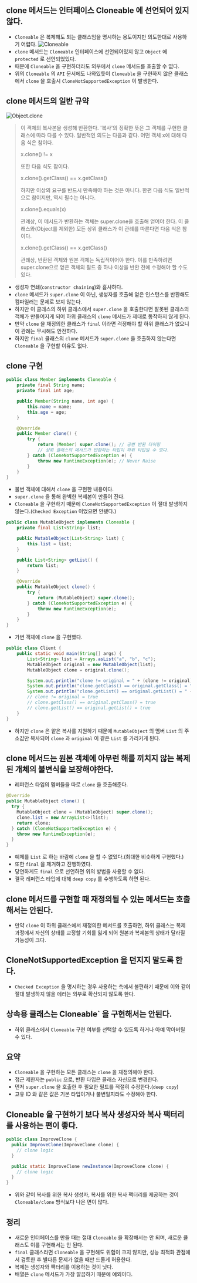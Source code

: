 ## clone 메서드는 인터페이스 Cloneable 에 선언되어 있지 않다.
- `Cloneable` 은 복제해도 되는 클래스임을 명시하는 용도이지만 의도한대로 사용하기 어렵다.
  ![Cloneable](https://github.com/Evil-Goblin/Evil-Goblin.github.io/assets/74400861/9ef0400d-72bf-4255-9e00-c25018e09b70)
- `clone` 메서드는 `Cloneable` 인터페이스에 선언되어있지 않고 `Object` 에 `protected` 로 선언되었있다.
- 때문에 `Cloneable` 을 구현하더라도 외부에서 `clone` 메서드를 호출할 수 없다.
- 위의 `Cloneable` 의 `API` 문서에도 나와있듯이 `Cloneable` 을 구현하지 않은 클래스에서 `clone` 을 호출시 `CloneNotSupportedException` 이 발생한다.

## clone 메서드의 일반 규약
![Object.clone](https://github.com/Evil-Goblin/Evil-Goblin.github.io/assets/74400861/c14d02fc-b1f6-4742-81f9-bda9ff94aaf2)
> 이 객체의 복사본을 생성해 반환한다. '복사'의 정확한 뜻은 그 객체를 구현한 클래스에 따라 다를 수 있다. 일반적인 의도는 다음과 같다. 어떤 객체 x에 대해 다음 식은 참이다.
> 
> x.clone() != x
> 
> 또한 다음 식도 참이다.
> 
> x.clone().getClass() == x.getClass()
> 
> 하지만 이상의 요구를 반드시 만족해야 하는 것은 아니다.
> 한편 다음 식도 일반적으로 참이지만, 역시 필수는 아니다.
> 
> x.clone().equals(x)
> 
> 관례상, 이 메서드가 반환하는 객체는 super.clone을 호출해 얻어야 한다. 이 클래스와(Object를 제외한) 모든 상위 클래스가 이 관례를 따른다면 다음 식은 참이다.
> 
> x.clone().getClass() == x.getClass()
> 
> 관례상, 반환된 객체와 원본 객체는 독립적이어야 한다. 이를 만족하려면 super.clone으로 얻은 객체의 필드 중 하나 이상을 반환 전에 수정해야 할 수도 있다.
- 생성자 연쇄(`constructor chaining`)와 흡사하다.
- `clone` 메서드가 `super.clone` 이 아닌, 생성자를 호출해 얻은 인스턴스를 반환해도 컴파일러는 문제로 보지 않는다.
- 하지만 이 클래스의 하위 클래스에서 `super.clone` 을 호출한다면 잘못된 클래스의 객체가 만들어지게 되어 하위 클래스의 `clone` 메서드가 제대로 동작하지 않게 된다.
- 만약 `clone` 을 재정의한 클래스가 `final` 이라면 걱정해야 할 하위 클래스가 없으니 이 관례는 무시해도 안전하다.
- 하지만 `final` 클래스의 `clone` 메서드가 `super.clone` 을 호출하지 않는다면 `Cloneable` 을 구현할 이유도 없다.

## clone 구현
```java
public class Member implements Cloneable {
    private final String name;
    private final int age;

    public Member(String name, int age) {
        this.name = name;
        this.age = age;
    }

    @Override
    public Member clone() {
        try {
            return (Member) super.clone(); // 공변 반환 타이핑
            // 상위 클래스의 메서드가 반환하는 타입이 하위 타입일 수 있다.
        } catch (CloneNotSupportedException e) {
            throw new RuntimeException(e); // Never Raise
        }
    }
}
```
- 불변 객체에 대해서 `clone` 을 구현한 내용이다.
- `super.clone` 을 통해 완벽한 복제본이 만들어 진다.
- `Cloneable` 을 구현하기 때문에 `CloneNotSupportedException` 이 절대 발생하지 않는다.(`Checked Exception` 이었으면 안됐다.)

```java
public class MutableObject implements Cloneable {
    private final List<String> list;

    public MutableObject(List<String> list) {
        this.list = list;
    }

    public List<String> getList() {
        return list;
    }

    @Override
    public MutableObject clone() {
        try {
            return (MutableObject) super.clone();
        } catch (CloneNotSupportedException e) {
            throw new RuntimeException(e);
        }
    }
}
```
- 가변 객체에 `clone` 을 구현했다.

```java
public class Client {
    public static void main(String[] args) {
        List<String> list = Arrays.asList("a", "b", "c");
        MutableObject original = new MutableObject(list);
        MutableObject clone = original.clone();

        System.out.println("clone != original = " + (clone != original));
        System.out.println("clone.getClass() == original.getClass() = " + (clone.getClass() == original.getClass()));
        System.out.println("clone.getList() == original.getList() = " + (clone.getList() == original.getList()));
        // clone != original = true
        // clone.getClass() == original.getClass() = true
        // clone.getList() == original.getList() = true
    }
}
```
- 하지만 `clone` 은 얕은 복사를 지원하기 때문에 `MutableObject` 의 멤버 `List` 의 주소값만 복사되어 `clone` 과 `original` 이 같은 `List` 를 가리키게 된다.

## clone 메서드는 원본 객체에 아무런 해를 끼치지 않는 복제된 개체의 불변식을 보장해야한다.
- 레퍼런스 타입의 멤버들을 따로 `clone` 을 호출해준다.
```java
@Override
public MutableObject clone() {
  try {
    MutableObject clone = (MutableObject) super.clone();
    clone.list = new ArrayList<>(list);
    return clone;
  } catch (CloneNotSupportedException e) {
    throw new RuntimeException(e);
  }
}
```
- 예제를 `List` 로 하는 바람에 `clone` 을 할 수 없었다.(최대한 비슷하게 구현했다.)
- 또한 `final` 을 제거하고 진행하였다.
- 당연하게도 `final` 으로 선언하면 위의 방법을 사용할 수 없다.
- 결국 레퍼런스 타입에 대해 `deep copy` 를 수행하도록 하면 된다.

## clone 메서드를 구현할 때 재정의될 수 있는 메서드는 호출해서는 안된다.
- 만약 `clone` 이 하위 클래스에서 재정의한 메서드를 호출하면, 하위 클래스는 복제 과정에서 자신의 상태를 교정할 기회를 잃게 되어 원본과 복제본의 상태가 달라질 가능성이 크다.

## CloneNotSupportedException 을 던지지 말도록 한다.
- `Checked Exception` 을 명시하는 경우 사용하는 측에서 불편하기 때문에 이와 같이 절대 발생하지 않을 에러는 외부로 확산되지 않도록 한다.

## 상속용 클래스는 Cloneable` 을 구현해서는 안된다.
- 하위 클래스에서 `Cloneable` 구현 여부를 선택할 수 있도록 하거나 아예 막아버릴 수 있다.

## 요약
- `Cloneable` 을 구현하는 모든 클래스는 `clone` 을 재정의해야 한다.
- 접근 제한자는 `public` 으로, 반환 타입은 클래스 자신으로 변경한다.
- 먼저 `super.clone` 을 호출한 후 필요한 필드를 적절히 수정한다.(`deep copy`)
- 고유 ID 와 같은 값은 기본 타입이거나 불변일지라도 수정해야 한다.

## Cloneable 을 구현하기 보다 복사 생성자와 복사 팩터리를 사용하는 편이 좋다.
```java
public class ImproveClone {
  public ImproveClone(ImproveClone clone) {
    // clone logic
  }

  public static ImproveClone newInstance(ImproveClone clone) {
    // clone logic
  }
}
```
- 위와 같이 복사를 위한 복사 생성자, 복사를 위한 복사 팩터리를 제공하는 것이 `Cloneable/clone` 방식보다 나은 면이 많다.

## 정리
- 새로운 인터페이스를 만들 때는 절대 `Cloneable` 을 확장해서는 안 되며, 새로운 클래스도 이를 구현해서는 안 된다.
- `final` 클래스라면 `Cloneable` 을 구현해도 위험이 크지 않지만, 성능 최적화 관점에서 검토한 후 별다른 문제가 없을 때만 드물게 허용한다.
- 복제는 생성자와 팩터리를 이용하는 것이 낫다.
- 배열은 `clone` 메서드가 가장 깔끔하기 때문에 예외이다.